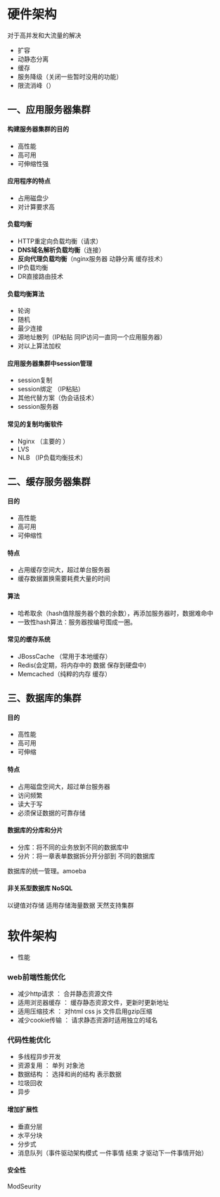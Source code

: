 # 硬件架构
对于高并发和大流量的解决

+ 扩容 
+  动静态分离 
+  缓存 
+  服务降级（关闭一些暂时没用的功能） 
+  限流消峰（）
## 一、应用服务器集群 ##
####  构建服务器集群的目的
+	高性能
+	高可用
+	可伸缩性强
#### 应用程序的特点 ####
+ 占用磁盘少
+ 对计算要求高
#### 负载均衡 ####
+ HTTP重定向负载均衡（请求）
+ **DNS域名解析负载均衡**（连接）
+ **反向代理负载均衡**（nginx服务器 动静分离 缓存技术）
+ IP负载均衡
+ DR直接路由技术
#### 负载均衡算法 ####
+ 轮询
+ 随机
+ 最少连接
+ 源地址散列（IP粘贴 同IP访问一直同一个应用服务器）
+ 对以上算法加权
#### 应用服务器集群中session管理 ####
+ session复制
+ session绑定 （IP粘贴）
+ 其他代替方案（伪会话技术）
+ session服务器 
#### 常见的复制均衡软件 ####
+ Nginx （主要的 ）
+ LVS 
+ NLB （IP负载均衡技术）
## 二、缓存服务器集群 ##
#### 目的 ####
+ 高性能
+ 高可用
+ 可伸缩性
#### 特点 ####
+ 占用缓存空间大，超过单台服务器
+ 缓存数据置换需要耗费大量的时间
#### 算法 ####
+ 哈希取余（hash值除服务器个数的余数），再添加服务器时，数据难命中
+ 一致性hash算法：服务器按编号围成一圈。
#### 常见的缓存系统 ####
+  JBossCache （常用于本地缓存）
+  Redis(会定期，将内存中的 数据  保存到硬盘中)
+  Memcached（纯粹的内存 缓存）
## 三、数据库的集群 ##
#### 目的 ####
+ 高性能
+ 高可用
+ 可伸缩
#### 特点 ####
+ 占用磁盘空间大，超过单台服务器
+ 访问频繁
+ 读大于写
+ 必须保证数据的可靠存储
#### 数据库的分库和分片 ####
+ 分库：将不同的业务放到不同的数据库中
+ 分片：将一章表单数据拆分开分部到 不同的数据库

数据库的统一管理。amoeba
#### 非关系型数据库 NoSQL ####
以键值对存储    适用存储海量数据  天然支持集群
# 软件架构 #
+ 性能
### web前端性能优化 ###
+ 减少http请求 ： 合并静态资源文件
+ 适用浏览器缓存 ： 缓存静态资源文件，更新时更新地址
+ 适用压缩技术  ： 对html css js 文件启用gzip压缩
+ 减少cookie传输 ： 请求静态资源时适用独立的域名
### 代码性能优化 ###
+ 多线程异步开发
+ 资源复用 ： 单列 对象池
+ 数据结构 ： 选择和尚的结构 表示数据
+ 垃圾回收
+ 异步
#### 增加扩展性 
+ 垂直分层
+ 水平分块 
+ 分步式
+ 消息队列（事件驱动架构模式  一件事情 结束 才驱动下一件事情开始）
#### 安全性 ####
ModSeurity 

